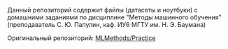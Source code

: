 Данный репозиторий содержит файлы (датасеты и ноутбуки) с домашними заданиями по дисциплине "Методы машинного обучения" (преподаватель С. Ю. Папулин, каф. ИУ6 МГТУ им. Н. Э. Баумана)

Оригинальный репозиторий:
[MLMethods/Practice](https://github.com/MLMethods/Practice)
